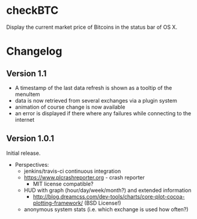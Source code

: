 checkBTC
========

Display the current market price of Bitcoins in the status bar of OS X. 

Changelog
=========
Version 1.1
-----------
* A timestamp of the last data refresh is shown as a tooltip of the menuItem
* data is now retrieved from several exchanges via a plugin system
* animation of course change is now available
* an error is displayed if there where any failures while connecting to the internet

Version 1.0.1
--------------
Initial release.

* Perspectives:
	* jenkins/travis-ci continuous integration
	* https://www.plcrashreporter.org - crash reporter
		* MIT license compatible?
	* HUD with graph (hour/day/week/month?) and extended information
		* http://blog.dreamcss.com/dev-tools/charts/core-plot-cocoa-plotting-framework/ (BSD License!)
	* anonymous system stats (i.e. which exchange is used how often?)
